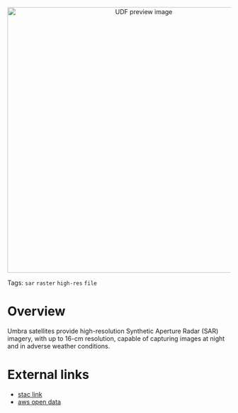 <!--fused:preview-->
<p align="center"><img src="https://fused-magic.s3.us-west-2.amazonaws.com/thumbnails/udfs-staging/SAR_Umbra_File_Example.png" width="600" alt="UDF preview image"></p>

<!--fused:tags-->
Tags: `sar` `raster` `high-res` `file`

<!--fused:readme-->
# Overview

Umbra satellites provide high-resolution Synthetic Aperture Radar (SAR) imagery, with up to 16-cm resolution, capable of capturing images at night and in adverse weather conditions. 

# External links

- [stac link](https://radiantearth.github.io/stac-browser/#/external/s3.us-west-2.amazonaws.com/umbra-open-data-catalog/stac/catalog.json)
- [aws open data](https://registry.opendata.aws/umbra-open-data/)
